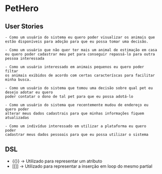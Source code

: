 # PetHero

## User Stories

    - Como um usuário do sistema eu quero poder visualizar os animais que
    estão disponíveis para adoção para que eu possa tomar uma decisão.

    - Como um usuário que não quer ter mais um animal de estimação em casa
    eu quero poder cadastrar meu pet para conseguir repassá-lo para outra pessoa interessada

    - Como um usuário interessado em animais pequenos eu quero poder filtar
    os animais exibidos de acordo com certas caracteríscas para facilitar minha busca.
    
    - Como um usuário do sistema que tomou uma decisão sobre qual pet eu desejo adotar eu quero 
    poder contatar o dono de tal pet para que eu possa adotá-lo
    
    - Como um usuário do sistema que recentemente mudou de endereço eu quero poder
    alterar meus dados cadastrais para que minhas informações fiquem atualizadas
    
    - Como um indivíduo interessado em utilizar a plataforma eu quero poder
    cadastrar meus dados pessoais para que eu possa utilizar o sistema


## DSL

  - {{}} -> Utilizado para representar um atributo
  - [[]] -> Utilizado para representar a inserção em loop do mesmo partial